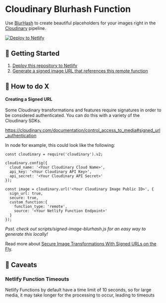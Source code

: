 # Cloudinary Blurhash Function

Use [BlurHash](https://blurha.sh/) to create beautiful placeholders for your images right in the [Cloudinary](https://cloudinary.com/) pipeline.

[![Deploy to Netlify](https://www.netlify.com/img/deploy/button.svg)](https://app.netlify.com/start/deploy?repository=https://github.com/colbyfayock/cloudinary-blurhash-function)

## 🚀 Getting Started

1. [Deploy this repository to Netlify](https://app.netlify.com/start/deploy?repository=https://github.com/colbyfayock/cloudinary-blurhash-function)
1. [Generate a signed image URL that references this remote function](#creating-a-signed-url)

## 🧰 How to do X

#### Creating a Signed URL

Some Cloudinary transformations and features require signatures in order to be considered authenticated. You can do this with a variety of the Cloudinary SDKs.

https://cloudinary.com/documentation/control_access_to_media#signed_url_authentication

In node for example, this could look like the following:

```
const cloudinary = require('cloudinary').v2;

cloudinary.config({
  cloud_name: '<Your Cloudinary Cloud Name>',
  api_key: '<Your Cloudinary API Key>',
  api_secret: '<Your Cloudinary API Secret>'
});

const image = cloudinary.url('<Your Cloudinary Image Public ID>', {
  sign_url: true,
  secure: true,
  custom_function:{
    function_type: 'remote',
    source: '<Your Netlify Function Endpoint>'
  }
});
```

*Psst. check out scripts/signed-image-blurhash.js for an easy way to generate this locally!*

Read more about [Secure Image Transformations With Signed URLs on the Fly](https://cloudinary.com/blog/on_the_fly_image_manipulations_secured_with_signed_urls).


## 🤔 Caveats

### Netlify Function Timeouts

Netlify Functions by default have a time limit of 10 seconds, so for large media, it may take longer for the processing to occur, leading to timeouts
